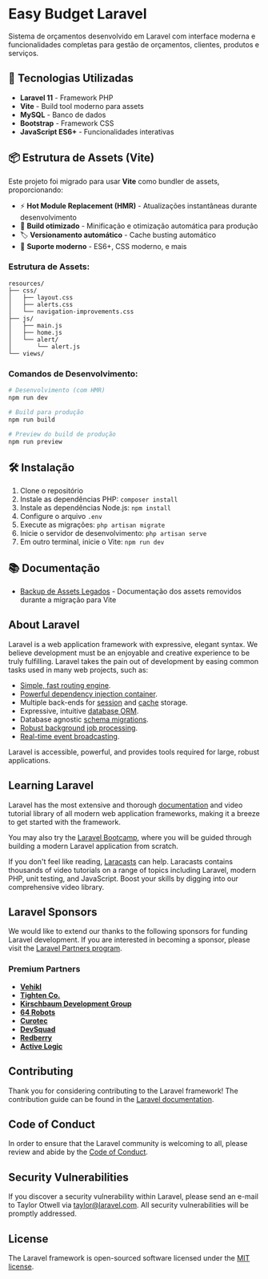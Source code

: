 # Easy Budget Laravel

Sistema de orçamentos desenvolvido em Laravel com interface moderna e funcionalidades completas para gestão de orçamentos, clientes, produtos e serviços.

## 🚀 Tecnologias Utilizadas

- **Laravel 11** - Framework PHP
- **Vite** - Build tool moderno para assets
- **MySQL** - Banco de dados
- **Bootstrap** - Framework CSS
- **JavaScript ES6+** - Funcionalidades interativas

## 📦 Estrutura de Assets (Vite)

Este projeto foi migrado para usar **Vite** como bundler de assets, proporcionando:

- ⚡ **Hot Module Replacement (HMR)** - Atualizações instantâneas durante desenvolvimento
- 🔧 **Build otimizado** - Minificação e otimização automática para produção
- 🏷️ **Versionamento automático** - Cache busting automático
- 📱 **Suporte moderno** - ES6+, CSS moderno, e mais

### Estrutura de Assets:

```
resources/
├── css/
│   ├── layout.css
│   ├── alerts.css
│   └── navigation-improvements.css
├── js/
│   ├── main.js
│   ├── home.js
│   └── alert/
│       └── alert.js
└── views/
```

### Comandos de Desenvolvimento:

```bash
# Desenvolvimento (com HMR)
npm run dev

# Build para produção
npm run build

# Preview do build de produção
npm run preview
```

## 🛠️ Instalação

1. Clone o repositório
2. Instale as dependências PHP: `composer install`
3. Instale as dependências Node.js: `npm install`
4. Configure o arquivo `.env`
5. Execute as migrações: `php artisan migrate`
6. Inicie o servidor de desenvolvimento: `php artisan serve`
7. Em outro terminal, inicie o Vite: `npm run dev`

## 📚 Documentação

- [Backup de Assets Legados](docs/legacy-assets-backup.md) - Documentação dos assets removidos durante a migração para Vite

## About Laravel

Laravel is a web application framework with expressive, elegant syntax. We believe development must be an enjoyable and creative experience to be truly fulfilling. Laravel takes the pain out of development by easing common tasks used in many web projects, such as:

- [Simple, fast routing engine](https://laravel.com/docs/routing).
- [Powerful dependency injection container](https://laravel.com/docs/container).
- Multiple back-ends for [session](https://laravel.com/docs/session) and [cache](https://laravel.com/docs/cache) storage.
- Expressive, intuitive [database ORM](https://laravel.com/docs/eloquent).
- Database agnostic [schema migrations](https://laravel.com/docs/migrations).
- [Robust background job processing](https://laravel.com/docs/queues).
- [Real-time event broadcasting](https://laravel.com/docs/broadcasting).

Laravel is accessible, powerful, and provides tools required for large, robust applications.

## Learning Laravel

Laravel has the most extensive and thorough [documentation](https://laravel.com/docs) and video tutorial library of all modern web application frameworks, making it a breeze to get started with the framework.

You may also try the [Laravel Bootcamp](https://bootcamp.laravel.com), where you will be guided through building a modern Laravel application from scratch.

If you don't feel like reading, [Laracasts](https://laracasts.com) can help. Laracasts contains thousands of video tutorials on a range of topics including Laravel, modern PHP, unit testing, and JavaScript. Boost your skills by digging into our comprehensive video library.

## Laravel Sponsors

We would like to extend our thanks to the following sponsors for funding Laravel development. If you are interested in becoming a sponsor, please visit the [Laravel Partners program](https://partners.laravel.com).

### Premium Partners

- **[Vehikl](https://vehikl.com)**
- **[Tighten Co.](https://tighten.co)**
- **[Kirschbaum Development Group](https://kirschbaumdevelopment.com)**
- **[64 Robots](https://64robots.com)**
- **[Curotec](https://www.curotec.com/services/technologies/laravel)**
- **[DevSquad](https://devsquad.com/hire-laravel-developers)**
- **[Redberry](https://redberry.international/laravel-development)**
- **[Active Logic](https://activelogic.com)**

## Contributing

Thank you for considering contributing to the Laravel framework! The contribution guide can be found in the [Laravel documentation](https://laravel.com/docs/contributions).

## Code of Conduct

In order to ensure that the Laravel community is welcoming to all, please review and abide by the [Code of Conduct](https://laravel.com/docs/contributions#code-of-conduct).

## Security Vulnerabilities

If you discover a security vulnerability within Laravel, please send an e-mail to Taylor Otwell via [taylor@laravel.com](mailto:taylor@laravel.com). All security vulnerabilities will be promptly addressed.

## License

The Laravel framework is open-sourced software licensed under the [MIT license](https://opensource.org/licenses/MIT).
